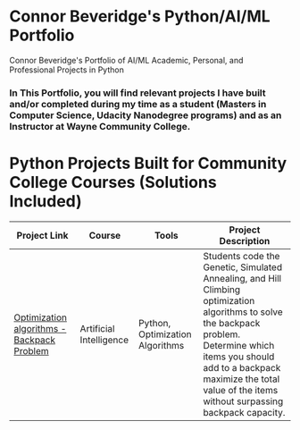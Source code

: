 # Connor Beveridge's Python/AI/ML Portfolio

Connor Beveridge's Portfolio of AI/ML Academic, Personal, and Professional Projects in Python

### In This Portfolio, you will find relevant projects I have built and/or completed during my time as a student (Masters in Computer Science, Udacity Nanodegree programs) and as an Instructor at Wayne Community College.

# Python Projects Built for Community College Courses (Solutions Included)

| Project Link | Course | Tools | Project Description |
|---|---|---|---|
| [Optimization algorithms - Backpack Problem](https://github.com/cbeveridge00/Connor_Portfolio/tree/main/backpack) | Artificial Intelligence | Python, Optimization Algorithms | Students code the Genetic, Simulated Annealing, and Hill Climbing optimization algorithms to solve the backpack problem. Determine which items you should add to a backpack maximize the total value of the items without surpassing backpack capacity. |





